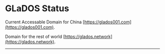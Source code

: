 # GLaDOS Status

Current Accessable Domain for China [https://glados001.com](https://glados001.com).

Domain for the rest of world [https://glados.network](https://glados.network).

--------------------
